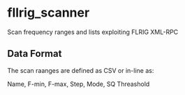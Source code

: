 # fllrig_scanner
Scan frequency ranges and lists exploiting FLRIG XML-RPC


## Data Format
The scan raanges are defined as CSV or in-line as:

Name, F-min, F-max, Step, Mode, SQ Threashold



